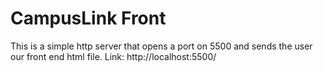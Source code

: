 # CampusLink Front
This is a simple http server that opens a port on 5500 and sends the user our front end html file.
Link:
http://localhost:5500/
